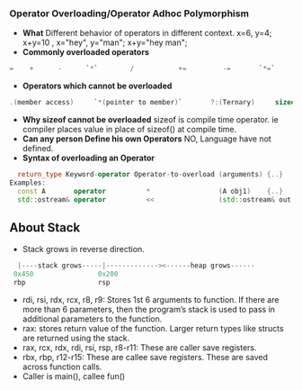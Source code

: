### Operator Overloading/Operator Adhoc Polymorphism
- **What** Different behavior of operators in different context.    x=6, y=4; x+y=10 , x="hey", y="man"; x+y="hey man";
- **Commonly overloaded operators**    
```c++
=    +      -      `*`        /           +=         -=       `*=`         /=      ==      !=        >>        <<
```
- **Operators which cannot be overloaded**    
```c++
.(member access)     `*(pointer to member)`       ?:(Ternary)     sizeof     ::(scope resolution)    typeid
```
- **Why sizeof cannot be overloaded**   sizeof is compile time operator. ie compiler places value in place of sizeof() at compile time. 
- **Can any person Define his own Operators** NO, Language have not defined.                
- **Syntax of overloading an Operator**
```c++
  return_type Keyword-operator Operator-to-overload (arguments) {..}
Examples:  
  const A       operator          *                 (A obj1)    {..}
  std::ostream& operator          <<                (std::ostream& out, const *ptr)  
``` 

## About Stack
- Stack grows in reverse direction.
```c
  |----stack grows-----|-------------><------heap grows------
 0x450                0x200
 rbp                  rsp       
```
- rdi, rsi, rdx, rcx, r8, r9: Stores 1st 6 arguments to function. If there are more than 6 parameters,  then the program’s stack is used to pass in additional parameters to the function.
- rax: stores return value of the function. Larger return types like structs are returned using the stack.
- rax, rcx, rdx, rdi, rsi, rsp, r8-r11: These are caller save registers. 
- rbx, rbp, r12-r15: These are callee save registers. These are saved across function calls.   	
- Caller is main(), callee fun()
